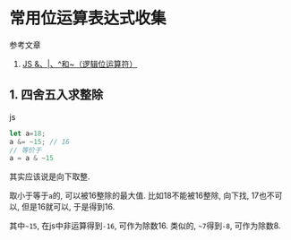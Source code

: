 # 常用位运算表达式收集

参考文章

1. [JS &、|、^和~（逻辑位运算符）](http://c.biancheng.net/view/5469.html)

## 1. 四舍五入求整除

js

```js
let a=18;
a &= ~15; // 16
// 等价于
a = a & ~15 
```

其实应该说是向下取整.

取小于等于`a`的, 可以被16整除的最大值. 比如18不能被16整除, 向下找, 17也不可以, 但是16就可以, 于是得到16.

其中`~15`, 在js中非运算得到`-16`, 可作为除数16. 类似的, `~7`得到`-8`, 可作为除数8.
